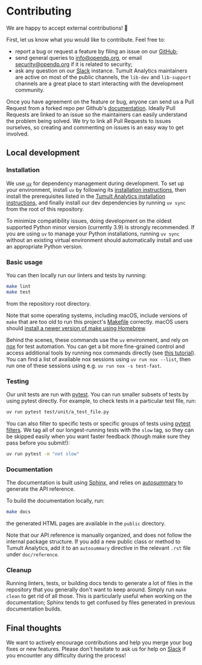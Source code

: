 # Contributing

We are happy to accept external contributions! 💖

First, let us know what you would like to contribute. Feel free to:

- report a bug or request a feature by filing an issue on our [GitHub](https://github.com/opendp/tumult-analytics/issues);
- send general queries to info@opendp.org, or email security@opendp.org if it is related to security;
- ask any question on our [Slack][slack] instance. Tumult Analytics maintainers are active on most of the public channels, the `lib-dev` and `lib-support` channels are a great place to start interacting with the development community.

[slack]: https://join.slack.com/t/opendp/shared_invite/zt-1aca9bm7k-hG7olKz6CiGm8htI2lxE8w


Once you have agreement on the feature or bug, anyone can send us a Pull Request from a forked repo per Github's [documentation](https://docs.github.com/en/pull-requests/collaborating-with-pull-requests/proposing-changes-to-your-work-with-pull-requests/creating-a-pull-request-from-a-fork). Ideally Pull Requests are linked to an issue so the maintainers can easily understand the problem being solved. We try to link all Pull Requests to issues ourselves, so creating and commenting on issues is an easy way to get involved.

## Local development

### Installation

We use [`uv`](https://docs.astral.sh/uv/) for dependency management during development. To set up your environment, install `uv` by following its [installation instructions](https://docs.astral.sh/uv/getting-started/installation/), then install the prerequisites listed in the [Tumult Analytics installation instructions](https://opendp.github.io/tumult-docs/analytics/latest/installation.html#prerequisites), and finally install our dev dependencies by running `uv sync` from the root of this repository.

To minimize compatibility issues, doing development on the oldest supported Python minor version (currently 3.9) is strongly recommended.
If you are using `uv` to manage your Python installations, running `uv sync` without an existing virtual environment should automatically install and use an appropriate Python version.

### Basic usage

You can then locally run our linters and tests by running:
```bash
make lint
make test
```
from the repository root directory.

Note that some operating systems, including macOS, include versions of `make` that are too old to run this project's [Makefile](./Makefile) correctly. macOS users should [install a newer version of make using Homebrew](https://formulae.brew.sh/formula/make#default).

Behind the scenes, these commands use the `uv` environment, and rely on [nox](https://nox.thea.codes/en/stable/index.html) for test automation. You can get a bit more fine-grained control and access additional tools by running nox commands directly (see [this tutorial](https://nox.thea.codes/en/stable/tutorial.html)). You can find a list of available nox sessions using `uv run nox --list`, then run one of these sessions using e.g. `uv run nox -s test-fast`.

### Testing

Our unit tests are run with [pytest](https://docs.pytest.org/en/stable/getting-started.html). You can run smaller subsets of tests by using pytest directly. For example, to check tests in a particular test file, run:

```bash
uv run pytest test/unit/a_test_file.py
```

You can also filter to specific tests or specific groups of tests using [pytest filters](https://docs.pytest.org/en/stable/how-to/usage.html#specifying-which-tests-to-run). We tag all of our longest-running tests with the `slow` tag, so they can be skipped easily when you want faster feedback (though make sure they pass before you submit!):

```bash
uv run pytest -m "not slow"
```

### Documentation

The documentation is built using [Sphinx](https://www.sphinx-doc.org/), and relies on [autosummary](https://www.sphinx-doc.org/en/master/usage/extensions/autosummary.html) to generate the API reference.

To build the documentation locally, run:
```bash
make docs
```
the generated HTML pages are available in the `public` directory.

Note that our API reference is manually organized, and does not follow the internal package structure. If you add a new public class or method to Tumult Analytics, add it to an `autosummary` directive in the relevant `.rst` file under `doc/reference`.

### Cleanup

Running linters, tests, or building docs tends to generate a lot of files in the repository that you generally don't want to keep around. Simply run `make clean` to get rid of all those. This is particularly useful when working on the documentation; Sphinx tends to get confused by files generated in previous documentation builds.

## Final thoughts

We want to actively encourage contributions and help you merge your bug fixes or new features. Please don't hesitate to ask us for help on [Slack][slack] if you encounter any difficulty during the process!
